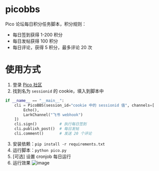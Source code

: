 # picobbs

Pico 论坛每日积分任务脚本，积分规则：
- 每日签到获得 1-200 积分
- 每日发帖获得 100 积分
- 每日评论，获得 5 积分，最多评论 20 次

# 使用方式

1. 登录 [Pico 社区](https://bbs.picoxr.com/)
2. 找到名为 `sessionid` 的 cookie，填入到脚本中

```python
if __name__ == "__main__":
    cli = PicoBBS(session_id="cookie 中的 sessionid 值", channels=[
        Echo(),
        LarkChannel("飞书 webhook")
    ])
    cli.sign()          # 执行每日签到
    cli.publish_post()  # 每日发帖
    cli.comment()       # 发送 20 个评论
```

3. 安装依赖：`pip install -r requirements.txt`
4. 运行脚本：`python pico.py`
5. [可选] 设置 cronjob 每日运行
6. 运行效果
![image](https://user-images.githubusercontent.com/14919255/210379037-bfd44dba-b736-43ed-9a51-1b95e57cdfcd.png)